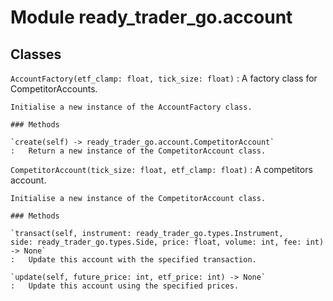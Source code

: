 Module ready_trader_go.account
==============================

Classes
-------

`AccountFactory(etf_clamp: float, tick_size: float)`
:   A factory class for CompetitorAccounts.
    
    Initialise a new instance of the AccountFactory class.

    ### Methods

    `create(self) ‑> ready_trader_go.account.CompetitorAccount`
    :   Return a new instance of the CompetitorAccount class.

`CompetitorAccount(tick_size: float, etf_clamp: float)`
:   A competitors account.
    
    Initialise a new instance of the CompetitorAccount class.

    ### Methods

    `transact(self, instrument: ready_trader_go.types.Instrument, side: ready_trader_go.types.Side, price: float, volume: int, fee: int) ‑> None`
    :   Update this account with the specified transaction.

    `update(self, future_price: int, etf_price: int) ‑> None`
    :   Update this account using the specified prices.